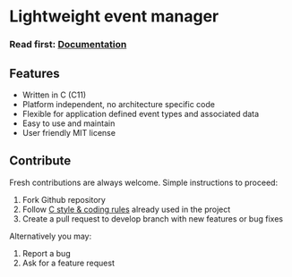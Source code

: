 # Lightweight event manager

<h3>Read first: <a href="http://docs.majerle.eu/projects/lwevt/">Documentation</a></h3>

## Features

* Written in C (C11)
* Platform independent, no architecture specific code
* Flexible for application defined event types and associated data
* Easy to use and maintain
* User friendly MIT license

## Contribute

Fresh contributions are always welcome. Simple instructions to proceed:

1. Fork Github repository
2. Follow [C style & coding rules](https://github.com/MaJerle/c-code-style) already used in the project
3. Create a pull request to develop branch with new features or bug fixes

Alternatively you may:

1. Report a bug
2. Ask for a feature request
